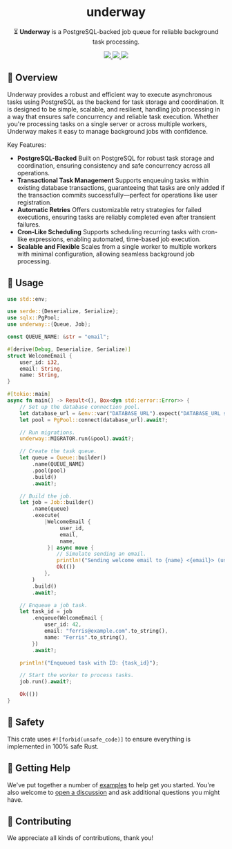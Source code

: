 <h1 align="center">
    underway
</h1>

<p align="center">
    ⏳ <strong>Underway</strong> is a PostgreSQL-backed job queue for reliable background task processing.
</p>

<div align="center">
    <a href="https://crates.io/crates/underway">
        <img src="https://img.shields.io/crates/v/underway.svg" />
    </a>
    <a href="https://docs.rs/underway">
        <img src="https://docs.rs/underway/badge.svg" />
    </a>
    <a href="https://github.com/maxcountryman/underway/actions/workflows/rust.yml">
        <img src="https://github.com/maxcountryman/underway/actions/workflows/rust.yml/badge.svg" />
    </a>
</div>

## 🎨 Overview

Underway provides a robust and efficient way to execute asynchronous tasks using PostgreSQL as the backend for task storage and coordination. It is designed to be simple, scalable, and resilient, handling job processing in a way that ensures safe concurrency and reliable task execution. Whether you're processing tasks on a single server or across multiple workers, Underway makes it easy to manage background jobs with confidence.

Key Features:

- **PostgreSQL-Backed** Built on PostgreSQL for robust task storage and
  coordination, ensuring consistency and safe concurrency across all
  operations.
- **Transactional Task Management** Supports enqueuing tasks within existing
  database transactions, guaranteeing that tasks are only added if the
  transaction commits successfully—perfect for operations like user
  registration.
- **Automatic Retries** Offers customizable retry strategies for failed
  executions, ensuring tasks are reliably completed even after transient
  failures.
- **Cron-Like Scheduling** Supports scheduling recurring tasks with
  cron-like expressions, enabling automated, time-based job execution.
- **Scalable and Flexible** Scales from a single worker to multiple workers
  with minimal configuration, allowing seamless background job processing.

## 🤸 Usage

```rust
use std::env;

use serde::{Deserialize, Serialize};
use sqlx::PgPool;
use underway::{Queue, Job};

const QUEUE_NAME: &str = "email";

#[derive(Debug, Deserialize, Serialize)]
struct WelcomeEmail {
    user_id: i32,
    email: String,
    name: String,
}

#[tokio::main]
async fn main() -> Result<(), Box<dyn std::error::Error>> {
    // Set up the database connection pool.
    let database_url = &env::var("DATABASE_URL").expect("DATABASE_URL should be set");
    let pool = PgPool::connect(database_url).await?;

    // Run migrations.
    underway::MIGRATOR.run(&pool).await?;

    // Create the task queue.
    let queue = Queue::builder()
        .name(QUEUE_NAME)
        .pool(pool)
        .build()
        .await?;

    // Build the job.
    let job = Job::builder()
        .name(queue)
        .execute(
            |WelcomeEmail {
                 user_id,
                 email,
                 name,
             }| async move {
                // Simulate sending an email.
                println!("Sending welcome email to {name} <{email}> (user_id: {user_id})");
                Ok(())
            },
        )
        .build()
        .await?;

    // Enqueue a job task.
    let task_id = job
        .enqueue(WelcomeEmail {
            user_id: 42,
            email: "ferris@example.com".to_string(),
            name: "Ferris".to_string(),
        })
        .await?;

    println!("Enqueued task with ID: {task_id}");

    // Start the worker to process tasks.
    job.run().await?;

    Ok(())
}
```

## 🦺 Safety

This crate uses `#![forbid(unsafe_code)]` to ensure everything is implemented in 100% safe Rust.

## 🛟 Getting Help

We've put together a number of [examples][examples] to help get you started. You're also welcome to [open a discussion](https://github.com/maxcountryman/underway/discussions/new?category=q-a) and ask additional questions you might have.

## 👯 Contributing

We appreciate all kinds of contributions, thank you!

[examples]: https://github.com/maxcountryman/underway/tree/main/examples
[docs]: https://docs.rs/underway

